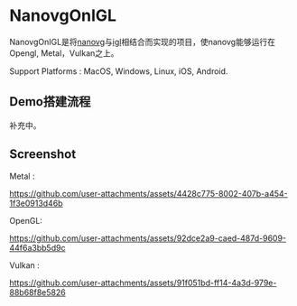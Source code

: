 # NanovgOnIGL

NanovgOnIGL是将[nanovg](https://github.com/memononen/nanovg)与[igl](https://github.com/facebook/igl)相结合而实现的项目，使nanovg能够运行在Opengl, Metal，Vulkan之上。

Support Platforms : MacOS, Windows, Linux, iOS, Android.

## Demo搭建流程
补充中。

## Screenshot

Metal :

https://github.com/user-attachments/assets/4428c775-8002-407b-a454-1f3e0913d46b

OpenGL:

https://github.com/user-attachments/assets/92dce2a9-caed-487d-9609-44f6a3bb5d9c

Vulkan  : 

https://github.com/user-attachments/assets/91f051bd-ff14-4a3d-979e-88b68f8e5826

